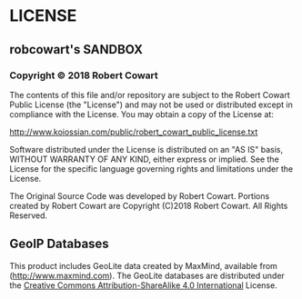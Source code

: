 # LICENSE

## robcowart's SANDBOX
### Copyright &copy; 2018 Robert Cowart

The contents of this file and/or repository are subject to the Robert Cowart Public License (the "License") and may not be used or distributed except in compliance with the License. You may obtain a copy of the License at:

http://www.koiossian.com/public/robert_cowart_public_license.txt

Software distributed under the License is distributed on an "AS IS" basis, WITHOUT WARRANTY OF ANY KIND, either express or implied. See the License for the specific language governing rights and limitations under the License.

The Original Source Code was developed by Robert Cowart. Portions created by Robert Cowart are Copyright (C)2018 Robert Cowart. All Rights Reserved.

## GeoIP Databases
This product includes GeoLite data created by MaxMind, available from (http://www.maxmind.com). The GeoLite databases are distributed under the [Creative Commons Attribution-ShareAlike 4.0 International](https://creativecommons.org/licenses/by-sa/4.0/legalcode) License.
